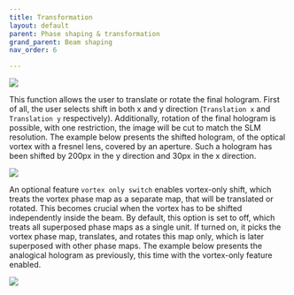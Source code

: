 ```yaml
---
title: Transformation
layout: default
parent: Phase shaping & transformation
grand_parent: Beam shaping
nav_order: 6

---
```



![](/lbsa/assets/images/Translation.png)


This function allows the user to translate or rotate the final hologram. 
First of all, the user selects shift in both x and y direction (`Translation x` and `Translation y` respectively). 
Additionally, rotation of the final hologram is possible, with one restriction, 
the image will be cut to match the SLM resolution. The example below presents the shifted hologram, 
of the optical vortex with a fresnel lens, covered by an aperture. 
Such a hologram has been shifted by 200px in the y direction and 30px in the x direction.

![](/lbsa/assets/images/Translated_all_200_30.bmp)


An optional feature `vortex only switch` enables vortex-only shift, 
which treats the vortex phase map as a separate map, that will be translated or rotated. 
This becomes crucial when the vortex has to be shifted independently inside the beam. 
By default, this option is set to off, which treats all superposed phase maps as a single unit. 
If turned on, it picks the vortex phase map, translates, and rotates this map only, which is later superposed with other phase maps. 
The example below presents the analogical hologram as previously, this time with the vortex-only feature enabled.

![](/lbsa/assets/images/Translated_vortex_200_30.bmp)
 


